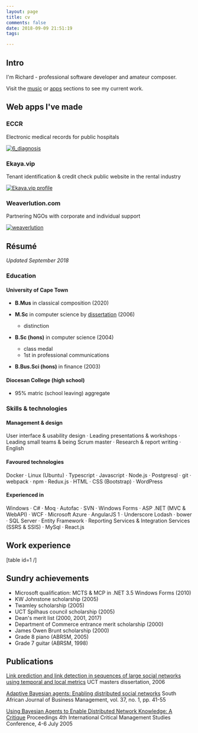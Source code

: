 ```yaml
---
layout: page
title: cv
comments: false
date: 2018-09-09 21:51:19
tags:

---
```


## Intro
I'm Richard - professional software developer and amateur composer.

Visit the [music](../music) or [apps](../apps) sections to see my current work.

<!--- '![profile](profilepic_300x300.png)' --> 

## Web apps I've made

### ECCR

Electronic medical records for public hospitals

 [![6_diagnosis](https://richardcooke.info/wp-content/uploads/2015/09/6_diagnosis-300x226.png)](https://richardcooke.info/eccr-the-western-cape-government-health-web-application-for-discharges/) 

### Ekaya.vip

Tenant identification & credit check public website in the rental industry

 [![Ekaya.vip profile](https://richardcooke.info/wp-content/uploads/2016/10/vip-300x148.png)](https://richardcooke.info/the-making-of-ekaya-vip-easy-identity-credit-checks-for-tenants/) 

### Weaverlution.com

Partnering NGOs with corporate and individual support

 [![weaverlution](https://richardcooke.info/wp-content/uploads/2014/01/weaverlution-300x170.jpg)](https://richardcooke.info/wp-content/uploads/2014/01/weaverlution.jpg) 

## **Résumé**

*Updated September 2018*

### Education

#### University of Cape Town

*   **B.Mus** in classical composition (2020)

*   **M.Sc** in computer science by [dissertation](http://pubs.cs.uct.ac.za/archive/00000370/) (2006)
    *   distinction

*   **B.Sc (hons)** in computer science (2004)
    *   class medal
    *   1st in professional communications

*   **B.Bus.Sci (hons)** in finance (2003)

#### Diocesan College (high school)

*   95% matric (school leaving) aggregate

### Skills & technologies

#### Management & design

User interface & usability design · Leading presentations & workshops · Leading small teams & being Scrum master · Research & report writing · English

#### Favoured technologies

Docker · Linux (Ubuntu) · Typescript · Javascript · Node.js · Postgresql · git · webpack · npm · Redux.js · HTML · CSS (Bootstrap) · WordPress

#### Experienced in

Windows · C# · Moq · Autofac · SVN · Windows Forms · ASP .NET (MVC & WebAPI) · WCF · Microsoft Azure · AngularJS 1 · Underscore Lodash · bower · SQL Server · Entity Framework · Reporting Services & Integration Services (SSRS & SSIS) · MySql · React.js

## Work experience

\[table id=1 /\]

## Sundry achievements

*   Microsoft qualification: MCTS & MCP in .NET 3.5 Windows Forms (2010)
*   KW Johnstone scholarship (2005)
*   Twamley scholarship (2005)
*   UCT Spilhaus council scholarship (2005)
*   Dean's merit list (2000, 2001, 2017)
*   Department of Commerce entrance merit scholarship (2000)
*   James Owen Brunt scholarship (2000)
*   Grade 8 piano (ABRSM, 2005)
*   Grade 7 guitar (ABRSM, 1998)

## Publications

[Link prediction and link detection in sequences of large social networks using temporal and local metrics](http://pubs.cs.uct.ac.za/archive/00000370/) UCT masters dissertation, 2006

[Adaptive Bayesian agents: Enabling distributed social networks](http://pubs.cs.uct.ac.za/archive/00000309/) South African Journal of Business Management, vol. 37, no. 1, pp. 41-55

[Using Bayesian Agents to Enable Distributed Network Knowledge: A Critique](http://pubs.cs.uct.ac.za/archive/00000221/01/Bayesian_Agents.pdf) Proceedings 4th International Critical Management Studies Conference, 4-6 July 2005
